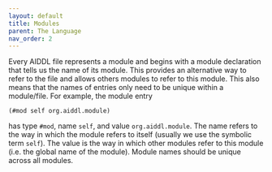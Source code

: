 ```yaml
---
layout: default
title: Modules
parent: The Language
nav_order: 2
---
```


Every AIDDL file represents a module and begins with a module declaration that
tells us the name of its module. This provides an alternative way to refer to
the file and allows others modules to refer to this module. This also means that
the names of entries only need to be unique within a module/file. For example,
the module entry

    (#mod self org.aiddl.module)

has type `#mod`, name `self`, and value `org.aiddl.module`.  The name refers to
the way in which the module refers to itself (usually we use the symbolic term
`self`). The value is the way in which other modules refer to this module
(i.e. the global name of the module). Module names should be unique across all
modules.
